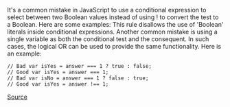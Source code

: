 It's a common mistake in JavaScript to use a conditional expression to select between two Boolean values instead of using ! to convert the test to a Boolean. Here are some examples:
This rule disallows the use of 'Boolean' literals inside conditional expressions.
Another common mistake is using a single variable as both the conditional test and the consequent. In such cases, the logical OR can be used to provide the same functionality. Here is an example:

```
// Bad var isYes = answer === 1 ? true : false;
// Good var isYes = answer === 1;
// Bad var isNo = answer === 1 ? false : true;
// Good var isYes = answer !== 1;

```

[Source](http://eslint.org/docs/rules/no-unneeded-ternary)
